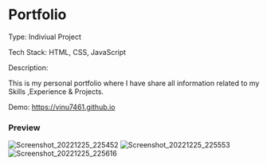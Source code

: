 # Portfolio 

Type: Indiviual Project 

Tech Stack: HTML, CSS, JavaScript  

Description: 

This is my personal portfolio where I have share all information related to my Skills ,Experience & Projects.

Demo: https://vinu7461.github.io
  
### Preview
![Screenshot_20221225_225452](https://user-images.githubusercontent.com/106326042/209477072-f7b4b3ef-3608-4b41-9661-d4b0e2c3b707.png)
![Screenshot_20221225_225553](https://user-images.githubusercontent.com/106326042/209477075-b1fd6901-4e10-491e-9714-82011787365d.png)
![Screenshot_20221225_225616](https://user-images.githubusercontent.com/106326042/209477076-dfec5a65-70fd-4abd-ab4f-d3a61a90c921.png)
